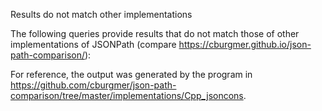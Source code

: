 Results do not match other implementations

The following queries provide results that do not match those of other implementations of JSONPath
(compare https://cburgmer.github.io/json-path-comparison/):


For reference, the output was generated by the program in https://github.com/cburgmer/json-path-comparison/tree/master/implementations/Cpp_jsoncons.
